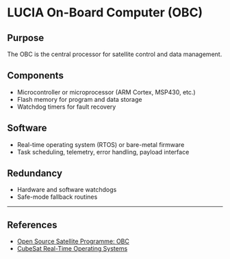 # LUCIA On-Board Computer (OBC)

## Purpose

The OBC is the central processor for satellite control and data management.

## Components

- Microcontroller or microprocessor (ARM Cortex, MSP430, etc.)
- Flash memory for program and data storage
- Watchdog timers for fault recovery

## Software

- Real-time operating system (RTOS) or bare-metal firmware
- Task scheduling, telemetry, error handling, payload interface

## Redundancy

- Hardware and software watchdogs
- Safe-mode fallback routines

---

## References

- [Open Source Satellite Programme: OBC](https://www.opensourcesatellite.org/)
- [CubeSat Real-Time Operating Systems](https://www.nasa.gov/content/cubesat-launch-initiative)